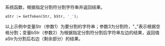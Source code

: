 系统函数，根据指定分割符分割字符串并返回结果。

```pascal
aStr := GetToken(Str, bStr, '_');
```

以上示例中变量Str（参数1）为要分割的字符串；参数3为分割符，"_"表示根据空格分割；变量bStr（参数2）为根据指定分割符分割后字符串左边的结果，返回值aStr为分割后右边（剩余部分）的结果。
